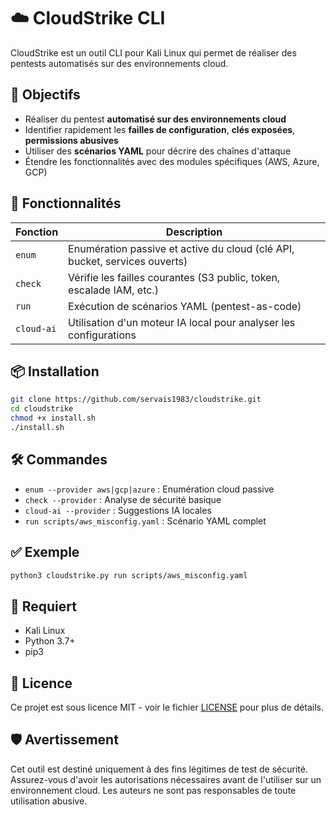 # ☁️ CloudStrike CLI

CloudStrike est un outil CLI pour Kali Linux qui permet de réaliser des pentests automatisés sur des environnements cloud.

## 🎯 Objectifs

* Réaliser du pentest **automatisé sur des environnements cloud**
* Identifier rapidement les **failles de configuration**, **clés exposées**, **permissions abusives**
* Utiliser des **scénarios YAML** pour décrire des chaînes d'attaque
* Étendre les fonctionnalités avec des modules spécifiques (AWS, Azure, GCP)

## 🧠 Fonctionnalités

| Fonction | Description |
| ----- | ----- |
| `enum` | Enumération passive et active du cloud (clé API, bucket, services ouverts) |
| `check` | Vérifie les failles courantes (S3 public, token, escalade IAM, etc.) |
| `run` | Exécution de scénarios YAML (pentest-as-code) |
| `cloud-ai` | Utilisation d'un moteur IA local pour analyser les configurations |

## 📦 Installation

```bash
git clone https://github.com/servais1983/cloudstrike.git
cd cloudstrike
chmod +x install.sh
./install.sh
```

## 🛠️ Commandes

* `enum --provider aws|gcp|azure` : Enumération cloud passive
* `check --provider` : Analyse de sécurité basique
* `cloud-ai --provider` : Suggestions IA locales
* `run scripts/aws_misconfig.yaml` : Scénario YAML complet

## ✅ Exemple

```bash
python3 cloudstrike.py run scripts/aws_misconfig.yaml
```

## 🔧 Requiert

- Kali Linux
- Python 3.7+
- pip3

## 📝 Licence

Ce projet est sous licence MIT - voir le fichier [LICENSE](LICENSE) pour plus de détails.

## 🛡️ Avertissement

Cet outil est destiné uniquement à des fins légitimes de test de sécurité. Assurez-vous d'avoir les autorisations nécessaires avant de l'utiliser sur un environnement cloud. Les auteurs ne sont pas responsables de toute utilisation abusive.
